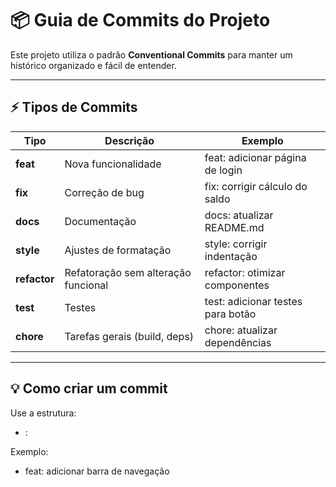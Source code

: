 # 📦 Guia de Commits do Projeto

Este projeto utiliza o padrão **Conventional Commits** para manter um histórico organizado e fácil de entender.

---

## ⚡ Tipos de Commits

| Tipo         | Descrição                           | Exemplo                                |
|--------------|-----------------------------------|---------------------------------------|
| **feat**     | Nova funcionalidade                | feat: adicionar página de login       |
| **fix**      | Correção de bug                   | fix: corrigir cálculo do saldo        |
| **docs**     | Documentação                      | docs: atualizar README.md              |
| **style**    | Ajustes de formatação             | style: corrigir indentação             |
| **refactor** | Refatoração sem alteração funcional | refactor: otimizar componentes       |
| **test**     | Testes                           | test: adicionar testes para botão     |
| **chore**    | Tarefas gerais (build, deps)     | chore: atualizar dependências          |

---

## 💡 Como criar um commit

Use a estrutura:
- <tipo>: <mensagem curta explicativa>

Exemplo:
- feat: adicionar barra de navegação